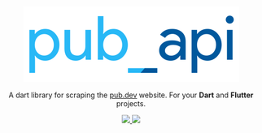 <p align="center"><img src="./pub_api.png"></p>

<p align="center">A dart library for scraping the <a href="https://pub.dev">pub.dev</a> website. For your <strong>Dart</strong> and <strong>Flutter</strong> projects.</p>

<p align="center">
<a href="https://github.com/xamantra/pub_api/actions?query=workflow%3ACI">
  <img src="https://github.com/xamantra/pub_api/workflows/CI/badge.svg?branch=master">
</a>
<a href="https://codecov.io/gh/xamantra/pub_api">
  <img src="https://codecov.io/gh/xamantra/pub_api/branch/master/graph/badge.svg?token=37RCTG3MBB" />
</a>
</p>